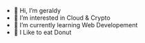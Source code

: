 - 👋 Hi, I’m geraldy
- 👀 I’m interested in Cloud & Crypto
- 🌱 I’m currently learning Web Developement
- 🍩 I Like to eat Donut


